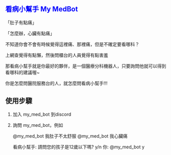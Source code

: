 ## <font color=#0000FF>看病小幫手 My MedBot </font>
「肚子有點痛」

「怎麼辦，心臟有點痛」

不知道你會不會有時候覺得這裡痛、那裡痛，但是不確定要看哪科？

上網查覺得有點懶，然後問櫃台的人員覺得有點害羞

那看病小幫手就是你最好的夥伴，是一個醫療分科機器人，只要詢問他就可以得到看哪科的建議喔~ 

你是怎麼問醫院服務台的人，就怎麼問看病小幫手!!!

## 使用步驟
1. 加入 my_med_bot 到discord 
2. 詢問 my_med_bot，例如
   
   @my_med_bot 我肚子不太舒服
   @my_med_bot 我心臟痛
   
   看病小幫手: 請問您的孩子是12歲以下嗎? y/n
   你: @my_med_bot y
   

